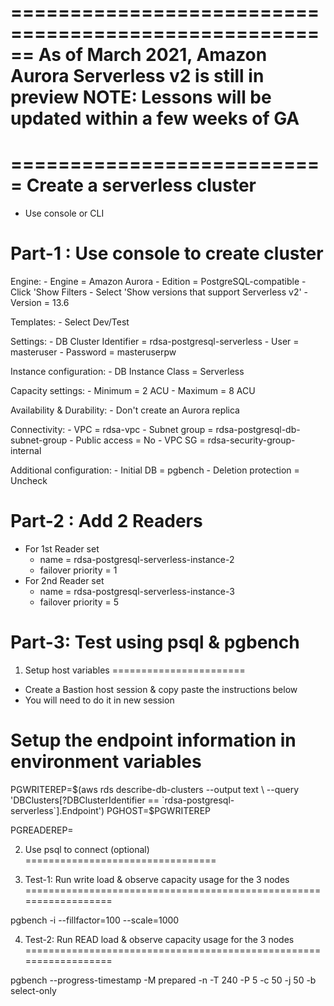 ======================================================
As of March 2021, 
Amazon Aurora Serverless v2 is still in preview
NOTE: Lessons will be updated within a few weeks of GA
======================================================




===========================
Create a serverless cluster
===========================
* Use console or CLI

Part-1 : Use console to create cluster
======================================

Engine:
    - Engine = Amazon Aurora
    - Edition = PostgreSQL-compatible
    - Click 'Show Filters
        - Select 'Show versions that support Serverless v2'
    - Version = 13.6

Templates:
    - Select Dev/Test

Settings:
    - DB Cluster Identifier = rdsa-postgresql-serverless
    - User = masteruser
    - Password = masteruserpw

Instance configuration:
    - DB Instance Class = Serverless

Capacity settings:
    - Minimum = 2 ACU
    - Maximum = 8 ACU

Availability & Durability:
    - Don't create an Aurora replica

Connectivity:
    - VPC = rdsa-vpc
    - Subnet group = rdsa-postgresql-db-subnet-group
    - Public access = No
    - VPC SG = rdsa-security-group-internal

Additional configuration:
    - Initial DB = pgbench
    - Deletion protection = Uncheck

Part-2 : Add 2 Readers
======================
* For 1st Reader set 
    - name = rdsa-postgresql-serverless-instance-2 
    - failover priority = 1
* For 2nd Reader set 
    - name = rdsa-postgresql-serverless-instance-3 
    - failover priority = 5


Part-3: Test using psql & pgbench
==================================

1. Setup host variables
=======================
* Create a Bastion host session & copy paste the instructions below
* You will need to do it in new session 

# Setup the endpoint information in environment variables
PGWRITEREP=$(aws rds describe-db-clusters --output text \
                        --query 'DBClusters[?DBClusterIdentifier == `rdsa-postgresql-serverless`].Endpoint')
PGHOST=$PGWRITEREP

PGREADEREP=

2. Use psql to connect (optional)
=================================

3. Test-1: Run write load & observe capacity usage for the 3 nodes
==================================================================

pgbench -i --fillfactor=100 --scale=1000

4. Test-2: Run READ load & observe capacity usage for the 3 nodes
==================================================================

pgbench --progress-timestamp -M prepared -n -T 240 -P 5 -c 50 -j 50  -b select-only




